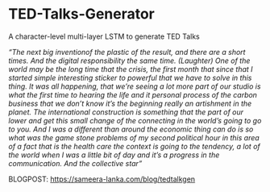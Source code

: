 # TED-Talks-Generator
A character-level multi-layer LSTM to generate TED Talks

_“The next big inventionof the plastic of the result, and there are a short times. And the digital responsibility the same time. (Laughter) One of the world may be the long time that the crisis, the first month that since that I started simple interesting sticker to powerful that we have to solve in this thing. It was all happening, that we’re seeing a lot more part of our studio is what the first time to hearing the life and it personal process of the carbon business that we don’t know it’s the beginning really an artishment in the planet. The international construction is something that the part of our lower and get this small change of the connecting in the world’s going to go to you. And I was a different than around the economic thing can do is so what was the game stone problems of my second political hour in this area of a fact that is the health care the context is going to the tendency, a lot of the world when I was a little bit of day and it’s a progress in the communication. And the collective star”_

BLOGPOST: https://sameera-lanka.com/blog/tedtalkgen

